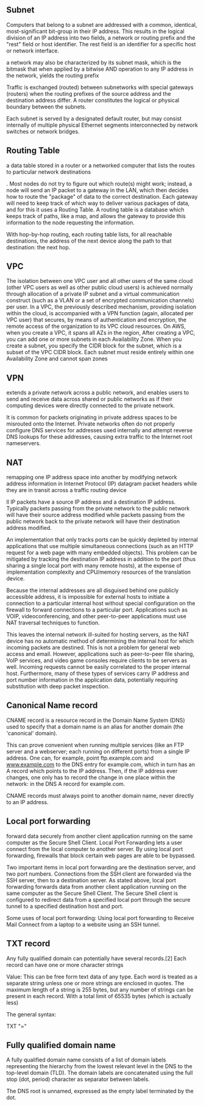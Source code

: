 Subnet
--------
Computers that belong to a subnet are addressed with a common, identical, most-significant bit-group in their IP address.
 This results in the logical division of an IP address into two fields, a network or routing prefix and the "rest" field or host identifier. The rest field is an identifier for a specific host or network interface.

a network may also be characterized by its subnet mask, which is the bitmask that when applied by a bitwise AND operation to any IP address in the network, yields the routing prefix

Traffic is exchanged (routed) between subnetworks with special gateways (routers) when the routing prefixes of the source address and the destination address differ. A router constitutes the logical or physical boundary between the subnets.

 Each subnet is served by a designated default router, but may consist internally of multiple physical Ethernet segments interconnected by network switches or network bridges.

Routing Table
--------
a data table stored in a router or a networked computer that lists the routes to particular network destinations

. Most nodes do not try to figure out which route(s) might work; instead, a node will send an IP packet to a gateway in the LAN, which then decides how to route the "package" of data to the correct destination. Each gateway will need to keep track of which way to deliver various packages of data, and for this it uses a Routing Table. A routing table is a database which keeps track of paths, like a map, and allows the gateway to provide this information to the node requesting the information.

With hop-by-hop routing, each routing table lists, for all reachable destinations, the address of the next device along the path to that destination: the next hop.

VPC
------------
The isolation between one VPC user and all other users of the same cloud (other VPC users as well as other public cloud users) is achieved normally through allocation of a private IP subnet and a virtual communication construct (such as a VLAN or a set of encrypted communication channels) per user. In a VPC, the previously described mechanism, providing isolation within the cloud, is accompanied with a VPN function (again, allocated per VPC user) that secures, by means of authentication and encryption, the remote access of the organization to its VPC cloud resources.
On AWS, when you create a VPC, it spans all AZs in the region, After creating a VPC, you can add one or more subnets in each Availability Zone. When you create a subnet, you specify the CIDR block for the subnet, which is a subset of the VPC CIDR block. Each subnet must reside entirely within one Availability Zone and cannot span zones


VPN
---------
extends a private network across a public network, and enables users to send and receive data across shared or public networks as if their computing devices were directly connected to the private network.

It is common for packets originating in private address spaces to be misrouted onto the Internet. Private networks often do not properly configure DNS services for addresses used internally and attempt reverse DNS lookups for these addresses, causing extra traffic to the Internet root nameservers. 

NAT
-----------
 remapping one IP address space into another by modifying network address information in Internet Protocol (IP) datagram packet headers while they are in transit across a traffic routing device

ll IP packets have a source IP address and a destination IP address. Typically packets passing from the private network to the public network will have their source address modified while packets passing from the public network back to the private network will have their destination address modified.

An implementation that only tracks ports can be quickly depleted by internal applications that use multiple simultaneous connections (such as an HTTP request for a web page with many embedded objects). This problem can be mitigated by tracking the destination IP address in addition to the port (thus sharing a single local port with many remote hosts), at the expense of implementation complexity and CPU/memory resources of the translation device.

Because the internal addresses are all disguised behind one publicly accessible address, it is impossible for external hosts to initiate a connection to a particular internal host without special configuration on the firewall to forward connections to a particular port. Applications such as VOIP, videoconferencing, and other peer-to-peer applications must use NAT traversal techniques to function.

This leaves the internal network ill-suited for hosting servers, as the NAT device has no automatic method of determining the internal host for which incoming packets are destined. This is not a problem for general web access and email. However, applications such as peer-to-peer file sharing, VoIP services, and video game consoles require clients to be servers as well. Incoming requests cannot be easily correlated to the proper internal host. Furthermore, many of these types of services carry IP address and port number information in the application data, potentially requiring substitution with deep packet inspection.

Canonical Name record
------
CNAME record is a resource record in the Domain Name System (DNS) used to specify that a domain name is an alias for another domain (the 'canonical' domain).

This can prove convenient when running multiple services (like an FTP server and a webserver; each running on different ports) from a single IP address. One can, for example, point ftp.example.com and www.example.com to the DNS entry for example.com, which in turn has an A record which points to the IP address. Then, if the IP address ever changes, one only has to record the change in one place within the network: in the DNS A record for example.com.

CNAME records must always point to another domain name, never directly to an IP address.

Local port forwarding
--------
 forward data securely from another client application running on the same computer as the Secure Shell Client. Local Port Forwarding lets a user connect from the local computer to another server. By using local port forwarding, firewalls that block certain web pages are able to be bypassed.

Two important items in local port forwarding are the destination server, and two port numbers. Connections from the SSH client are forwarded via the SSH server, then to a destination server. As stated above, local port forwarding forwards data from another client application running on the same computer as the Secure Shell Client. The Secure Shell client is configured to redirect data from a specified local port through the secure tunnel to a specified destination host and port. 

Some uses of local port forwarding:
Using local port forwarding to Receive Mail
Connect from a laptop to a website using an SSH tunnel.


TXT record
---------
 Any fully qualified domain can potentially have several records.[2] Each record can have one or more character strings

Value: This can be free form text data of any type. Each word is treated as a separate string unless one or more strings are enclosed in quotes. The maximum length of a string is 255 bytes, but any number of strings can be present in each record. With a total limit of 65535 bytes (which is actually less)

The general syntax:

<owner> <class> <ttl> TXT "<attribute name>=<attribute value>"


Fully qualified domain name
---------
A fully qualified domain name consists of a list of domain labels representing the hierarchy from the lowest relevant level in the DNS to the top-level domain (TLD). The domain labels are concatenated using the full stop (dot, period) character as separator between labels.

The DNS root is unnamed, expressed as the empty label terminated by the dot.

